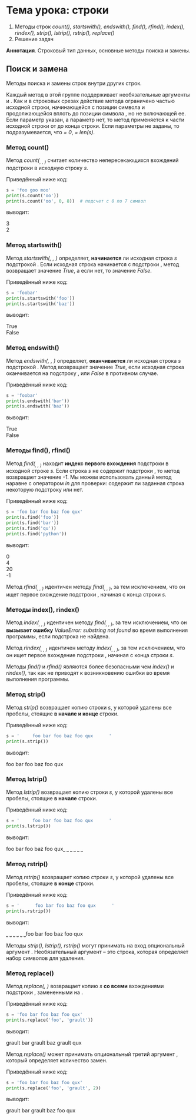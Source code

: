 # Тема урока: строки

1. Методы строк _count(), startswith(), endswith(), find(), rfind(), index(), rindex(), strip(), lstrip(), rstrip(), replace()_
2. Решение задач

**Аннотация**. Строковый тип данных, основные методы поиска и замены.

## Поиск и замена

Методы поиска и замены строк внутри других строк.

Каждый метод в этой группе поддерживает необязательные аргументы _<start>_ и _<end>_. Как и в строковых срезах действие метода ограничено частью исходной строки, начинающейся с позиции символа _<start>_ и продолжающейся вплоть до позиции символа _<end>_, но не включающей ее. Если параметр _<start>_ указан, а параметр _<end>_ нет, то метод применяется к части исходной строки от _<start>_ до конца строки. Если параметры не заданы, то подразумевается, что _<start> = 0_, _<end> = len(s)_.

### Метод count()

Метод _count(<sub>, <start>, <end>)_ считает количество непересекающихся вхождений подстроки _<sub>_ в исходную строку _s_.

Приведённый ниже код:

```python
s = 'foo goo moo'
print(s.count('oo'))
print(s.count('oo', 0, 8))  # подсчет с 0 по 7 символ
```

выводит:

3  
 2

### Метод startswith()

Метод _startswith(<suffix>, <start>, <end>)_ определяет, **начинается** ли исходная строка _s_ подстрокой _<suffix>_. Если исходная строка начинается с подстроки _<suffix>_, метод возвращает значение _True_, а если нет, то значение _False_.

Приведённый ниже код:

```python
s = 'foobar'
print(s.startswith('foo'))
print(s.startswith('baz'))
```

выводит:

True  
 False

### Метод endswith()

Метод _endswith(<suffix>, <start>, <end>)_ определяет, **оканчивается** ли исходная строка _s_ подстрокой _<suffix>_. Метод возвращает значение _True_, если исходная строка оканчивается на подстроку _<suffix>_, или _False_ в противном случае.

Приведённый ниже код:

```python
s = 'foobar'
print(s.endswith('bar'))
print(s.endswith('baz'))
```

выводит:

True  
 False

### Методы find(), rfind()

Метод _find(<sub>, <start>, <end>)_ находит **индекс первого вхождения** подстроки _<sub>_ в исходной строке _s_. Если строка _s_ не содержит подстроки _<sub>_, то метод возвращает значение _-1_. Мы можем использовать данный метод наравне с оператором _in_ для проверки: содержит ли заданная строка некоторую подстроку или нет.

Приведённый ниже код:

```python
s = 'foo bar foo baz foo qux'
print(s.find('foo'))
print(s.find('bar'))
print(s.find('qu'))
print(s.find('python'))
```

выводит:

0  
 4  
 20  
 -1

Метод _rfind(<sub>, <start>, <end>)_ идентичен методу _find(<sub>, <start>, <end>)_, за тем исключением, что он ищет первое вхождение подстроки _<sub>_, начиная с конца строки _s_.

### Методы index(), rindex()

Метод _index(<sub>, <start>, <end>)_ идентичен методу _find(<sub>, <start>, <end>)_, за тем исключением, что он **вызывает ошибку** _ValueError: substring not found_ во время выполнения программы, если подстрока _<sub>_ не найдена.

Метод _rindex(<sub>, <start>, <end>)_ идентичен методу _index(<sub>, <start>, <end>)_, за тем исключением, что он ищет первое вхождение подстроки _<sub>_, начиная с конца строки _s_.

Методы _find()_ и _rfind()_ являются более безопасными чем _index()_ и _rindex()_, так как не приводят к возникновению ошибки во время выполнения программы.

### Метод strip()

Метод _strip()_ возвращает копию строки _s_, у которой удалены все пробелы, стоящие **в начале и конце** строки.

Приведённый ниже код:

```python
s = '     foo bar foo baz foo qux      '
print(s.strip())
```

выводит:

foo bar foo baz foo qux

### Метод lstrip()

Метод _lstrip()_ возвращает копию строки _s_, у которой удалены все пробелы, стоящие **в начале** строки.

Приведённый ниже код:

```python
s = '     foo bar foo baz foo qux      '
print(s.lstrip())
```

выводит:

foo bar foo baz foo qux⎵ ⎵ ⎵ ⎵ ⎵ ⎵

### Метод rstrip()

Метод _rstrip()_ возвращает копию строки _s_, у которой удалены все пробелы, стоящие **в конце** строки.

Приведённый ниже код:

```python
s = '      foo bar foo baz foo qux      '
print(s.rstrip())
```

выводит:

⎵ ⎵ ⎵ ⎵ ⎵ ⎵foo bar foo baz foo qux

Методы _strip(), lstrip(), rstrip()_ могут принимать на вход опциональный аргумент _<chars>_. Необязательный аргумент _<chars>_ – это строка, которая определяет набор символов для удаления.

### Метод replace()

Метод _replace(<old>, <new>)_ возвращает копию _s_ **со всеми** вхождениями подстроки _<old>_, замененными на _<new>_.

Приведённый ниже код:

```python
s = 'foo bar foo baz foo qux'
print(s.replace('foo', 'grault'))
```

выводит:

grault bar grault baz grault qux

Метод _replace()_ может принимать опциональный третий аргумент _<count>_, который определяет количество замен.

Приведённый ниже код:

```python
s = 'foo bar foo baz foo qux'
print(s.replace('foo', 'grault', 2))
```

выводит:

grault bar grault baz foo qux
